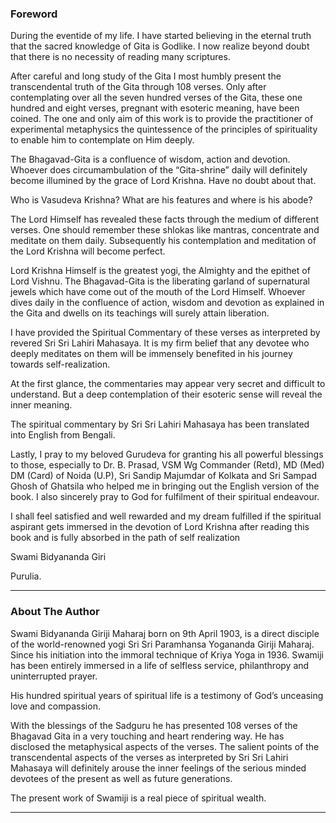 ### Foreword

During the eventide of my life. I have started believing in the eternal truth that the sacred knowledge of Gita is Godlike. I now realize beyond doubt that there is no necessity of reading many scriptures.

After careful and long study of the Gita I most humbly present the transcendental truth of the Gita through 108 verses. Only after contemplating over all the seven hundred verses of the Gita, these one hundred and eight verses, pregnant with esoteric meaning, have been coined. The one and only aim of this work is to provide the practitioner of experimental metaphysics the quintessence of the principles of spirituality to enable him to contemplate on Him deeply.

The Bhagavad-Gita is a confluence of wisdom, action and devotion. Whoever does circumambulation of the “Gita-shrine” daily will definitely become illumined by the grace of Lord Krishna. Have no doubt about that.

Who is Vasudeva Krishna? What are his features and where is his abode?

The Lord Himself has revealed these facts through the medium of different verses. One should remember these shlokas like mantras, concentrate and meditate on them daily. Subsequently his contemplation and meditation of the Lord Krishna will become perfect.

Lord Krishna Himself is the greatest yogi, the Almighty and the epithet of Lord Vishnu. The Bhagavad-Gita is the liberating garland of supernatural jewels which have come out of the mouth of the Lord Himself. Whoever dives daily in the confluence of action, wisdom and devotion as explained in the Gita and dwells on its teachings will surely attain liberation.

I have provided the Spiritual Commentary of these verses as interpreted by revered Sri Sri  Lahiri Mahasaya. It is my firm belief that any devotee who deeply meditates on them will be immensely benefited in his journey towards self-realization.

At the first glance, the commentaries may appear very secret and difficult to understand. But a deep contemplation of their esoteric sense will reveal the inner meaning.

The spiritual commentary by Sri Sri Lahiri Mahasaya has been translated into English from Bengali.

Lastly, I pray to my beloved Gurudeva for granting his all powerful blessings to those, especially to Dr. B. Prasad, VSM Wg Commander (Retd), MD (Med) DM (Card) of Noida (U.P), Sri Sandip Majumdar of Kolkata and Sri Sampad Ghosh of Ghatsila who helped me in bringing out the English version of the book. I also sincerely pray to God for fulfilment of their spiritual endeavour.

I shall feel satisfied and well rewarded and my dream fulfilled if the spiritual aspirant gets immersed in the devotion of Lord Krishna after reading this book and is fully absorbed in the path of self realization

Swami Bidyananda Giri

Purulia. 

---

### About The Author

Swami Bidyananda Giriji Maharaj born on 9th April 1903, is a direct disciple of the world-renowned yogi Sri Sri Paramhansa Yogananda Giriji Maharaj. Since his initiation into the immoral technique of Kriya Yoga in 1936. Swamiji has been entirely immersed in a life of selfless service, philanthropy and uninterrupted prayer.

His hundred spiritual years of spiritual life is a testimony of God’s unceasing love and compassion.

With the blessings of the Sadguru he has presented 108 verses of the Bhagavad Gita in a very touching and heart rendering way. He has disclosed the metaphysical aspects of the verses. The salient points of the transcendental aspects of the verses as interpreted by Sri Sri Lahiri Mahasaya will definitely arouse the inner feelings of the serious minded devotees of the present as well as future generations.

The present work of Swamiji is a real piece of spiritual wealth.

---
